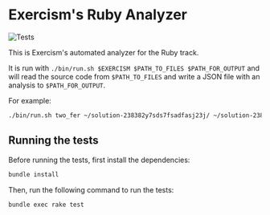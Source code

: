 # Exercism's Ruby Analyzer

![Tests](https://github.com/exercism/ruby-analyzer/workflows/Tests/badge.svg)

This is Exercism's automated analyzer for the Ruby track.

It is run with `./bin/run.sh $EXERCISM $PATH_TO_FILES $PATH_FOR_OUTPUT` and will read the source code from `$PATH_TO_FILES` and write a JSON file with an analysis to `$PATH_FOR_OUTPUT`.

For example:

```bash
./bin/run.sh two_fer ~/solution-238382y7sds7fsadfasj23j/ ~/solution-238382y7sds7fsadfasj23j/output/
```

## Running the tests

Before running the tests, first install the dependencies:

```bash
bundle install
```

Then, run the following command to run the tests:

```bash
bundle exec rake test
```
